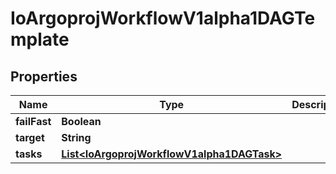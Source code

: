 

# IoArgoprojWorkflowV1alpha1DAGTemplate


## Properties

Name | Type | Description | Notes
------------ | ------------- | ------------- | -------------
**failFast** | **Boolean** |  |  [optional]
**target** | **String** |  |  [optional]
**tasks** | [**List&lt;IoArgoprojWorkflowV1alpha1DAGTask&gt;**](IoArgoprojWorkflowV1alpha1DAGTask.md) |  |  [optional]



